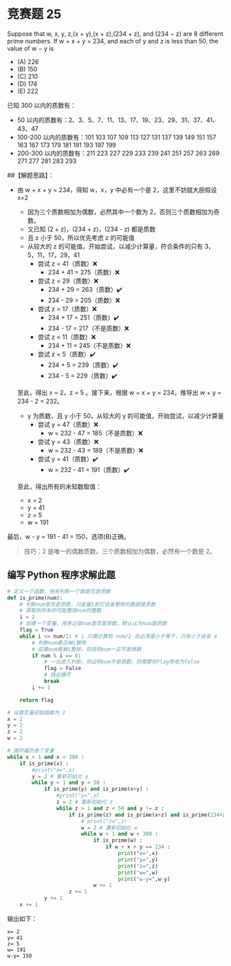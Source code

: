 # 竞赛题 25
Suppose that w, x, y, z,(x + y),(x + z),(234 + z), and (234 − z) are 8 different prime numbers. If w + x + y = 234, and each of y and z is less than 50, the value of w − y is
- (A) 226
- (B) 150
- (C) 210
- (D) 174
- (E) 222

已知 300 以内的质数有：
- 50 以内的质数有：2、3、5、7、11、13、17、19、23、29、31、37、41、43、47
- 100-200 以内的质数有：101 103 107 109 113 127 131 137 139 149 151 157 163 167 173 179 181 191 193 197 199
- 200-300 以内的质数有：211 223 227 229 233 239 241 251 257 263 269 271 277 281 283 293

##【解题思路】：
- 由 w + x + y = 234，得知 w，x，y 中必有一个是 2，这里不妨就大胆假设 x=2
  - 因为三个质数相加为偶数，必然其中一个数为 2，否则三个质数相加为奇数。
  - 又已知 (2 + z)，(234 + z)，(234 - z) 都是质数
  - 且 z 小于 50，所以优先考虑 z 的可能值
  - 从较大的 z 的可能值，开始尝试，以减少计算量，符合条件的只有 3，5，11，17，29，41
    - 尝试 z = 41（质数）❌
      - 234 + 41 = 275（质数）❌   
    - 尝试 z = 29（质数）❌
      - 234 + 29 = 263（质数）✔️
      - 234 - 29 = 205（质数）❌
    - 尝试 z = 17（质数）❌
      - 234 + 17 = 251（质数）✔️
      - 234 - 17 = 217（不是质数）❌
    - 尝试 z = 11（质数）❌
      - 234 + 11 = 245（不是质数）❌
    - 尝试 z = 5（质数）✔️
      - 234 + 5 = 239（质数）✔️
      - 234 - 5 = 229（质数）✔️
  
  至此，得出 x = 2，z = 5 。接下来，根据 w + x + y = 234，推导出 w + y = 234 - 2 = 232。
  - y 为质数，且 y 小于 50，从较大的 y 的可能值，开始尝试，以减少计算量
    - 尝试 y = 47（质数）❌
      - w = 232 - 47 = 185（不是质数）❌
    - 尝试 y = 43（质数）❌
      - w = 232 - 43 = 189（不是质数）❌
    - 尝试 y = 41（质数）✔️
      - w = 232 - 41 = 191（质数）✔️

  至此，得出所有的未知数取值：
  - x = 2
  - y = 41
  - z = 5
  - w = 191

最后，w - y = 191 - 41 = 150，选项(B)正确。
>技巧：2 是唯一的偶数质数。三个质数相加为偶数，必然有一个数是 2。

## 编写 Python 程序求解此题
```python
# 定义一个函数，用来判断一个数是否是质数
def is_prime(num):
    # 判断num是否是质数，只能被1和它自身整除的数就是质数
    # 获取到所有的可能整除num的整数
    i = 2
    # 创建一个变量，用来记录num是否是质数，默认认为num是质数
    flag = True
    while i <= num/2: # i 只需计算到 num/2 且必须是小于等于，只有小于会有 4 
        # 判断num能否被i整除
        # 如果num能被i整除，则说明num一定不是质数
        if num % i == 0:
            # 一旦进入判断，则证明num不是质数，则需要将flag修改为false
            flag = False
            # 跳出循环
            break
        i += 1

    return flag

# 设置变量初始值都为 2
x = 2
y = 2
z = 2
w = 2

# 循环遍历各个变量
while x > 1 and x < 300 :
    if is_prime(x) :
        #print("x=",x)
        y = 2 # 重新初始化 y
        while y > 1 and y < 50 :
            if is_prime(y) and is_prime(x+y) :
                #print("y=",y)
                z = 2 # 重新初始化 z
                while z > 1 and z < 50 and y != z :
                    if is_prime(z) and is_prime(x+z) and is_prime(234+z) and is_prime(234-z) :
                        # print("z=",z)
                        w = 2 # 重新初始化 w
                        while w > 1 and w < 300 :
                            if is_prime(w) :                  
                                if w + x + y == 234 :
                                    print("x=",x)
                                    print("y=",y)
                                    print("z=",z)
                                    print("w=",w)
                                    print("w-y=",w-y)                                    
                            w += 1
                    z += 1
            y += 1
    x += 1
```
输出如下：
```console
x= 2
y= 41
z= 5
w= 191
w-y= 150
```
